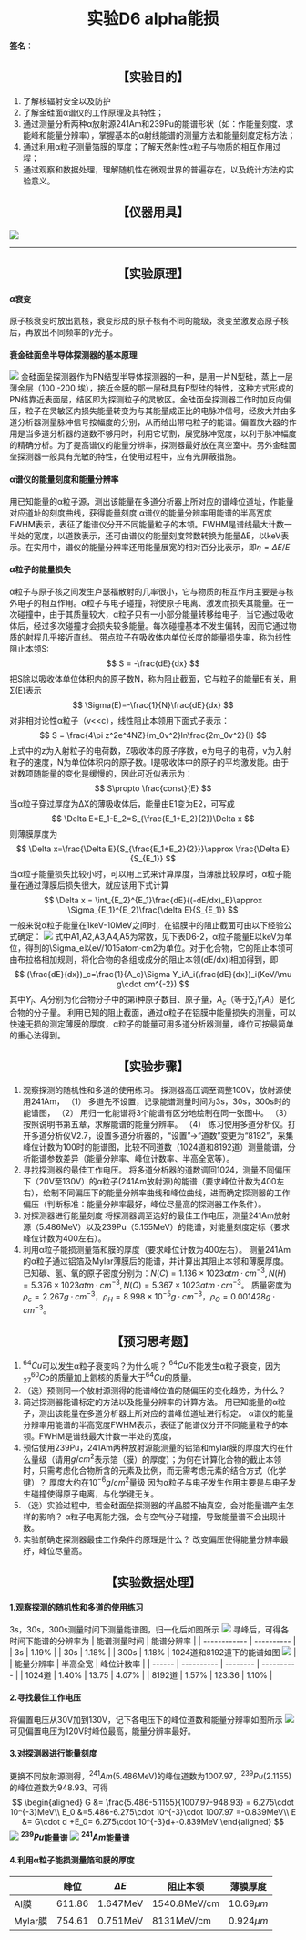 # <center>实验D6 alpha能损</center>

**签名**：
## <center>【实验目的】</center>

1.	了解核辐射安全以及防护
2.	了解金硅面α谱仪的工作原理及其特性；
3.	通过测量分析两种α放射源241Am和239Pu的能谱形状（如：作能量刻度、求能峰和能量分辨率），掌握基本的α射线能谱的测量方法和能量刻度定标方法；
4.	通过利用α粒子测量箔膜的厚度；了解天然射性α粒子与物质的相互作用过程；
5.	通过观察和数据处理，理解随机性在微观世界的普遍存在，以及统计方法的实验意义。

##  <center>【仪器用具】</center>

![](2022-10-23-18-38-29.png)

---


## <center>【实验原理】</center>

#### $\alpha$衰变
原子核衰变时放出氦核，衰变形成的原子核有不同的能级，衰变至激发态原子核后，再放出不同频率的$\gamma$光子。
#### 衰金硅面垒半导体探测器的基本原理
![](images/2022-10-23-18-46-33.png)
金硅面垒探测器作为PN结型半导体探测器的一种，是用一片N型硅，蒸上一层薄金层（100 -200 埃），接近金膜的那一层硅具有P型硅的特性，这种方式形成的PN结靠近表面层，结区即为探测粒子的灵敏区。金硅面垒探测器工作时加反向偏压，粒子在灵敏区内损失能量转变为与其能量成正比的电脉冲信号，经放大并由多道分析器测量脉冲信号按幅度的分别，从而给出带电粒子的能谱。偏置放大器的作用是当多道分析器的道数不够用时，利用它切割，展宽脉冲宽度，以利于脉冲幅度的精确分析。为了提高谱仪的能量分辨率，探测器最好放在真空室中。另外金硅面垒探测器一般具有光敏的特性，在使用过程中，应有光屏蔽措施。
#### α谱仪的能量刻度和能量分辨率
用已知能量的α粒子源，测出该能量在多道分析器上所对应的谱峰位道址，作能量对应道址的刻度曲线，获得能量刻度
α谱仪的能量分辨率用能谱的半高宽度FWHM表示，表征了能谱仪分开不同能量粒子的本领。FWHM是谱线最大计数一半处的宽度，以道数表示，还可由谱仪的能量刻度常数转换为能量∆E，以keV表示。在实用中，谱仪的能量分辨率还用能量展宽的相对百分比表示，即$\eta=\Delta E/E$
#### $\alpha$粒子的能量损失
α粒子与原子核之间发生卢瑟福散射的几率很小，它与物质的相互作用主要是与核外电子的相互作用。α粒子与电子碰撞，将使原子电离、激发而损失其能量。在一次碰撞中，由于其质量较大，α粒子只有一小部分能量转移给电子，当它通过吸收体后，经过多次碰撞才会损失较多能量。每次碰撞基本不发生偏转，因而它通过物质的射程几乎接近直线。
带点粒子在吸收体内单位长度的能量损失率，称为线性阻止本领S:
$$
S = -\frac{dE}{dx}
$$
把S除以吸收体单位体积内的原子数N，称为阻止截面，它与粒子的能量E有关，用Σ(E)表示
$$
\Sigma(E)=-\frac{1}{N}\frac{dE}{dx}
$$
对非相对论性α粒子（v<<c），线性阻止本领用下面式子表示：
$$
S = \frac{4\pi z^2e^4NZ}{m_0v^2}ln\frac{2m_0v^2}{I}
$$
上式中的z为入射粒子的电荷数，Z吸收体的原子序数，e为电子的电荷，v为入射粒子的速度，N为单位体积内的原子数。I是吸收体中的原子的平均激发能。由于对数项随能量的变化是缓慢的，因此可近似表示为：
$$
S\propto \frac{const}{E}
$$
当α粒子穿过厚度为∆X的薄吸收体后，能量由E1变为E2，可写成
$$
\Delta E=E_1-E_2=S_{\frac{E_1+E_2}{2}}\Delta x
$$
则薄膜厚度为
$$
\Delta x=\frac{\Delta E}{S_{\frac{E_1+E_2}{2}}}\approx \frac{\Delta E}{S_{E_1}}
$$
当α粒子能量损失比较小时，可以用上式来计算厚度，当薄膜比较厚时，α粒子能量在通过薄膜后损失很大，就应该用下式计算
$$
\Delta x = \int_{E_2}^{E_1}\frac{dE}{(-dE/dx)_E}\approx \Sigma_{E_1}^{E_2}\frac{\delta E}{S_{E_1}}
$$
一般来说α粒子能量在1keV-10MeV之间时，在铝膜中的阻止截面可由以下经验公式确定：
![](images/2022-10-23-19-05-17.png)
式中A1,A2,A3,A4,A5为常数，见下表D6-2，α粒子能量E以keV为单位，得到的\Sigma_e以eV/1015atom·cm2为单位。对于化合物，它的阻止本领可由布拉格相加规则，将化合物的各组成成分的阻止本领(dE/dx)i相加得到，即
$$
(\frac{dE}{dx})_c=\frac{1}{A_c}\Sigma Y_iA_i(\frac{dE}{dx})_i(KeV/\mu g\cdot cm^{-2})
$$
其中$Y_i$、$A_i$分别为化合物分子中的第i种原子数目、原子量，$A_c$（等于$\sum_{i}{Y_iA_i}$）是化合物的分子量。
利用已知的阻止截面，通过α粒子在铝膜中能量损失的测量，可以快速无损的测定薄膜的厚度，α粒子的能量可用多道分析器测量，峰位可按最简单的重心法得到。
## <center>【实验步骤】</center>
1.	观察探测的随机性和多道的使用练习。
探测器高压调至调整100V，放射源使用241Am， 
（1）	多道先不设置，记录能谱测量时间为3s，30s，300s时的能谱图，
（2）	用归一化能谱将3个能谱有区分地绘制在同一张图中。
（3）	按照说明书第五章，求解能谱的能量分辨率。
（4）	练习使用多道分析仪。打开多道分析仪V2.7，设置多道分析器的，“设置”->“道数”变更为“8192”，采集峰位计数为100时的能谱图，比较不同道数（1024道和8192道）测量能谱，分析能谱参数差异（能量分辨率、峰位计数率、半高全宽等）。
2.	寻找探测器的最佳工作电压。
将多道分析器的道数调回1024，测量不同偏压下（20V至130V）的α粒子(241Am放射源)的能谱（要求峰位计数为400左右），绘制不同偏压下的能量分辨率曲线和峰位曲线，进而确定探测器的工作偏压（判断标准：能量分辨率最好，峰位尽量高的探测器工作条件）。
3.	对探测器进行能量刻度
将探测器调至选好的最佳工作电压，测量241Am放射源（5.486MeV）以及239Pu（5.155MeV）的能谱，对能量刻度定标（要求峰位计数为400左右）。
4.	利用α粒子能损测量箔和膜的厚度（要求峰位计数为400左右）。
测量241Am的α粒子通过铝箔及Mylar薄膜后的能谱，并计算出其阻止本领和薄膜厚度。已知碳、氢、氧的原子密度分别为：$N(C)=1.136×1023atm·cm^{-3},N(H)=5.376×1023atm·cm^{-3}, N(O)=5.367×1023atm·cm^{-3}$。
质量密度为$ρ_c=2.267g·cm^{-3}，ρ_H=8.998×10^{-5}g·cm^{-3}，ρ_O=0.001428g·cm^{-3}$。


## <center>【预习思考题】</center>
1.	$^{64}Cu$可以发生α粒子衰变吗？为什么呢？
$^{64}Cu$不能发生α粒子衰变，因为$_{27}^{60}Co$的质量加上氦核的质量大于$^{64}Cu$的质量。
2.	（选）预测同一个放射源测得的能谱峰位值的随偏压的变化趋势，为什么？
3.	简述探测器能谱标定的方法以及能量分辨率的计算方法。
用已知能量的α粒子，测出该能量在多道分析器上所对应的谱峰位道址进行标定。
α谱仪的能量分辨率用能谱的半高宽度FWHM表示，表征了能谱仪分开不同能量粒子的本领。FWHM是谱线最大计数一半处的宽度，
4.	预估使用239Pu，241Am两种放射源能测量的铝箔和mylar膜的厚度大约在什么量级（请用$g/cm^2$表示箔（膜）的厚度）；为何在计算化合物的截止本领时，只需考虑化合物所含的元素及比例，而无需考虑元素的结合方式（化学键）？
厚度大约在$10^{-6}g/cm^2$量级
因为α粒子与电子发生作用主要是与电子发生碰撞使得原子电离，与化学键无关。
5.	（选）实验过程中，若金硅面垒探测器的样品腔不抽真空，会对能量谱产生怎样的影响？
α粒子电离能力强，会与空气分子碰撞，导致能量谱不会出现计数。
6.	实验前确定探测器最佳工作条件的原理是什么？ 
改变偏压使得能量分辨率最好，峰位尽量高。

## <center>【实验数据处理】<center>
#### 1.观察探测的随机性和多道的使用练习
3s，30s，300s测量时间下测量能谱图，归一化后如图所示
![](images/2022-10-25-12-24-29.png)
寻峰后，可得各时间下能谱的分辨率为
| 能谱测量时间 | 能谱分辨率 |
| ------------ | ---------- |
| 3s           | 1.19%      |
| 30s          | 1.18%      |
| 300s         | 1.18%      |
1024道和8192道下的能谱如图
![](images/2022-10-25-23-05-41.png)
|        | 能量分辨率 | 半高全宽 | 峰位计数率 |
| ------ | ---------- | -------- | ---------- |
| 1024道 | 1.40%      | 13.75    | 4.07%      |
| 8192道 | 1.57%      | 123.36   | 1.10%      |
#### 2.寻找最佳工作电压
将偏置电压从30V加到130V，记下各电压下的峰位道数和能量分辨率如图所示
![](images/2022-10-25-14-58-37.png)
可见偏置电压为120V时峰位最高，能量分辨率最好。
#### 3.对探测器进行能量刻度
更换不同放射源测得，$^{241}Am$(5.486MeV)的峰位道数为1007.97，$^{239}Pu$(2.1155)的峰位道数为948.93。可得
$$
\begin{aligned}
G &= \frac{5.486-5.1155}{1007.97-948.93} = 6.275\cdot 10^{-3}MeV\\
E_0 &=5.486-6.275\cdot 10^{-3}\cdot 1007.97 =-0.839MeV\\
E &= G\cdot d +E_0= 6.275\cdot 10^{-3}d+-0.839MeV
\end{aligned}
$$
![](images/E3-239.png)
**$^{239}Pu$能量谱**
![](images/E3-241.png)
**$^{241}Am$能量谱**
#### 4.利用α粒子能损测量箔和膜的厚度
|         | 峰位   | $\Delta E$ | 阻止本领     | 薄膜厚度     |
| ------- | ------ | ---------- | ------------ | ------------ |
| Al膜    | 611.86 | 1.647MeV   | 1540.8MeV/cm | 10.69$\mu m$ |
| Mylar膜 | 754.61 | 0.751MeV   | 8131MeV/cm   | 0.924$\mu m$ |